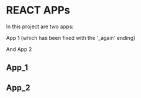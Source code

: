 # REACT APPs
In this project are two apps:

App 1 (which has been fixed with the '_again' ending)

And App 2

## App_1

## App_2
